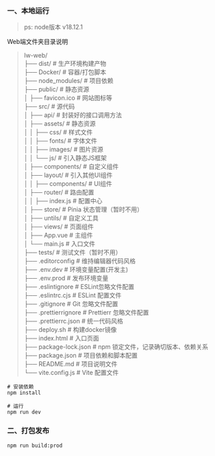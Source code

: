 ### 一、本地运行

> ps: node版本 v18.12.1


Web端文件夹目录说明

> lw-web/         
> ├── dist/								# 生产环境构建产物          
> ├── Docker/							# 容器/打包脚本         
> ├── node_modules/				# 项目依赖          
> ├── public/								# 静态资源         
> │ ├── favicon.ico					# 网站图标等         
> ├── src/ 									# 源代码         
> │ ├── api/								# 封装好的接口调用方法         
> │ ├── assets/							# 静态资源          
> │ │ ├── css/							# 样式文件         
> │ │ ├── fonts/ 						# 字体文件         
> │ │ ├── images/					# 图片资源         
> │ │ └── js/							# 引入静态JS框架          
> │ ├── components/			# 自定义组件         
> │ ├── layout/						# 引入其他UI组件         
> │ │ ├── components/ 		# UI组件         
> │ ├── router/						# 路由配置         
> │ │ ├── index.js 			# 配置中心         
> │ ├── store/ 					# Pinia 状态管理（暂时不用）         
> │ ├── untils/ 				# 自定义工具         
> │ ├── views/ 				# 页面组件         
> │ ├── App.vue 				# 主组件          
> │ └── main.js 				# 入口文件          
> ├── tests/ 					# 测试文件（暂时不用）          
> ├── .editorconfig 				#  维持编辑器代码风格         
> ├── .env.dev 					# 环境变量配置(开发主)          
> ├── .env.prod  				# 发布环境变量          
> ├── .eslintignore 				# ESLint忽略文件配置          
> ├── .eslintrc.cjs 				# ESLint 配置文件          
> ├── .gitignore 					# Git 忽略文件配置         
> ├── .prettierrignore 			# Prettierr 忽略文件配置         
> ├── .prettierrc.json 			# 统一代码风格         
> ├── deploy.sh 						# 构建docker镜像         
> ├── index.html 						# 入口页面          
> ├── package-lock.json 			# npm 锁定文件，记录确切版本、依赖关系         
> ├── package.json 					# 项目依赖和脚本配置          
> ├── README.md 					# 项目说明文件          
> └── vite.config.js 					# Vite 配置文件          


```shell
# 安装依赖
npm install

# 运行
npm run dev
```

### 二、打包发布

```shell
npm run build:prod
```
